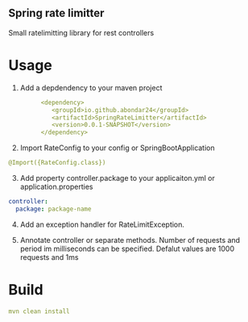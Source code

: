 ## Spring rate limitter

Small ratelimitting library for rest controllers

# Usage
1. Add a depdendency to your maven project

```yaml
         <dependency>
            <groupId>io.github.abondar24</groupId>
            <artifactId>SpringRateLimitter</artifactId>
            <version>0.0.1-SNAPSHOT</version>
         </dependency>

```
2. Import RateConfig to your config or SpringBootApplication

```yaml
@Import({RateConfig.class})
``` 

3. Add property controller.package to your applicaiton.yml or application.properties
```yaml
controller:
  package: package-name
```

4. Add an exception handler for RateLimitException. 

5. Annotate controller or separate methods. 
Number of requests and period im milliseconds can be specified. 
Defalut values are 1000 requests and 1ms

# Build
```yaml
mvn clean install
```
